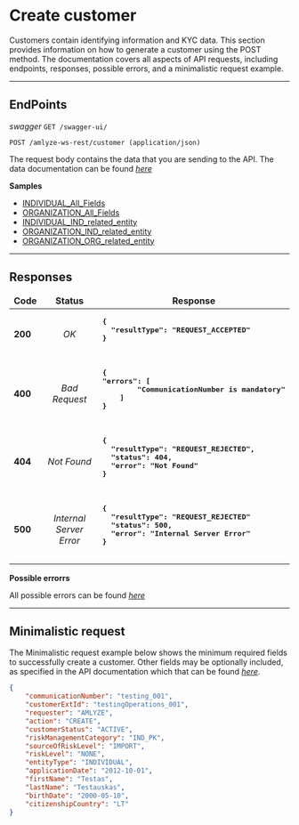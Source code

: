 # Create customer



Customers contain identifying information and KYC data. This section provides information on how to generate a customer using the POST method. The documentation covers all aspects of API requests, including endpoints, responses, possible errors, and a minimalistic request example.

------------


## EndPoints

*swagger* `GET /swagger-ui/`

`POST /amlyze-ws-rest/customer (application/json)`

The request body contains the data that you are sending to the API. The data documentation can be found [*here*](fields.md) 

**Samples**
* [INDIVIDUAL_All_Fields](samples%2Fcustomer%2FCustomer_individual_full.json)
* [ORGANIZATION_All_Fields](samples%2Fcustomer%2FCustomer_Organization_full.json)
* [INDIVIDUAL_IND_related_entity](samples%2Fcustomer%2Fcustomer_import_ind_indRE.json)
* [ORGANIZATION_IND_related_entity](samples%2Fcustomer%2Fcustomer_import_org_indRE.json)
* [ORGANIZATION_ORG_related_entity](samples%2Fcustomer%2Fcustomer_import_org_orgRE.json)

----------------------

## Responses

<table>
		<thead>
			<tr>
				<td style="text-align:center"><b>Code<b></td>
				<td style="text-align:center"><b>Status<b></td>
				<td style="text-align:center"><b>Response<b></td>
			</tr>
		</thead>
		<tbody>
			<tr>
				<td><b>200<b></td>
				<td style="text-align:center"><i>OK<i></td>
				<td>
					<pre><b>{
  "resultType": "REQUEST_ACCEPTED"
}
				</td>
			</tr>
			<tr>
				<td><b>400<b></td>
				<td style="text-align:center"><i>Bad Request<i></td>
				<td> <pre><b>{
"errors": [
        "CommunicationNumber is mandatory"
   	]
}
				</td>
			</tr>
				<tr>
				<td><b>404<b></td>
				<td style="text-align:center"><i>Not Found<i></td>
				<td> <pre><b>{
  "resultType": "REQUEST_REJECTED",
  "status": 404,
  "error": "Not Found"
}
				</td>
			</tr>
			<tr>
				<td><b>500<b></td>
				<td style="text-align:center"><i>Internal Server Error<i></td>
				<td> <pre><b>{
  "resultType": "REQUEST_REJECTED"
  "status": 500,
  "error": "Internal Server Error"
}
				</td>
			</tr>
		</tbody>
</table>


**Possible errorrs**

All possible errors can be found [*here*](cust_possible_errors.md)  


------


## Minimalistic request

The Minimalistic request example below shows the minimum required fields to successfully create a customer. Other fields may be optionally included, as specified in the API documentation which that can be found [*here*](fields.md).



```json
{
	"communicationNumber": "testing_001",
	"customerExtId": "testingOperations_001",
	"requester": "AMLYZE",
	"action": "CREATE",
	"customerStatus": "ACTIVE",
	"riskManagementCategory": "IND_PK",
	"sourceOfRiskLevel": "IMPORT",
	"riskLevel": "NONE",
	"entityType": "INDIVIDUAL",
	"applicationDate": "2012-10-01",
	"firstName": "Testas",
	"lastName": "Testauskas",
	"birthDate": "2000-05-10",
	"citizenshipCountry": "LT"
}
```




